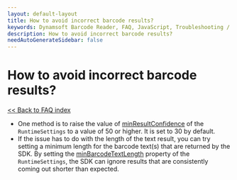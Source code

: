 ```yaml
---
layout: default-layout
title: How to avoid incorrect barcode results?
keywords: Dynamsoft Barcode Reader, FAQ, JavaScript, Troubleshooting / User Cases, avoid incorrect barcode results
description: How to avoid incorrect barcode results?
needAutoGenerateSidebar: false
---
```


# How to avoid incorrect barcode results?

[<< Back to FAQ index](index.md)

- One method is to raise the value of [minResultConfidence](https://www.dynamsoft.com/barcode-reader/docs/web/programming/javascript/api-reference/interface/RuntimeSettings.html#minresultconfidence) of the `RuntimeSettings` to a value of 50 or higher. It is set to 30 by default.
- If the issue has to do with the length of the text result, you can try setting a minimum length for the barcode text(s) that are returned by the SDK. By setting the [minBarcodeTextLength](https://www.dynamsoft.com/barcode-reader/docs/web/programming/javascript/api-reference/interface/RuntimeSettings.html#minbarcodetextlength) property of the `RuntimeSettings`, the SDK can ignore results that are consistently coming out shorter than expected.
